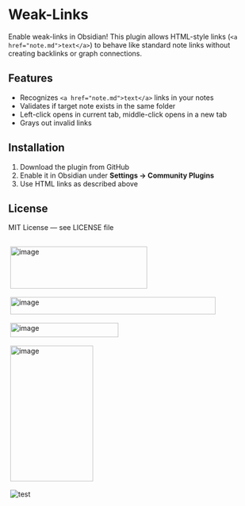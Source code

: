 # Weak-Links

Enable weak-links in Obsidian! This plugin allows HTML-style links (`<a href="note.md">text</a>`) to behave like standard note links without creating backlinks or graph connections.

## Features
- Recognizes `<a href="note.md">text</a>` links in your notes
- Validates if target note exists in the same folder
- Left-click opens in current tab, middle-click opens in a new tab
- Grays out invalid links

## Installation
1. Download the plugin from GitHub
2. Enable it in Obsidian under **Settings → Community Plugins**
3. Use HTML links as described above

## License
MIT License — see LICENSE file

##

‎ <img width="276" height="85" alt="image" src="https://github.com/user-attachments/assets/b2f68404-8b6b-4494-b235-a2fdaddd31fa" />

‎ <img width="414" height="35" alt="image" src="https://github.com/user-attachments/assets/e1f6b7a1-d27b-4f7c-afeb-b9a1ff61c6b8" />

‎ <img width="218" height="29" alt="image" src="https://github.com/user-attachments/assets/cc2a7c26-d03b-4e08-91e7-53e31e0f75c9" />

‎ <img width="167" height="274" alt="image" src="https://github.com/user-attachments/assets/b500d9c0-170c-4c86-84fa-e5b0badad73f" />

‎ ![test](https://github.com/user-attachments/assets/4a83a3ef-f331-490e-8c7b-9ec641f3d93a)



